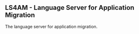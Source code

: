 ## LS4AM - Language Server for Application Migration

The language server for application migration.
